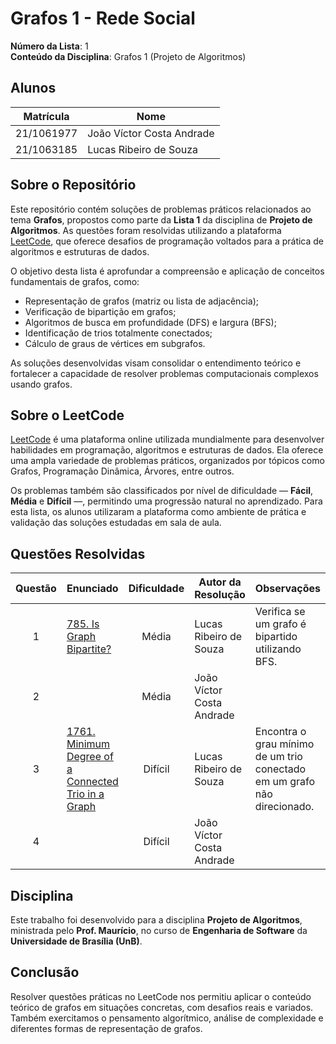 # Grafos 1 - Rede Social

**Número da Lista**: 1  
**Conteúdo da Disciplina**: Grafos 1 (Projeto de Algoritmos)

## Alunos

| Matrícula   | Nome                          |
|-------------|-------------------------------|
| 21/1061977  | João Víctor Costa Andrade     |
| 21/1063185  | Lucas Ribeiro de Souza        |

## Sobre o Repositório

Este repositório contém soluções de problemas práticos relacionados ao tema **Grafos**, propostos como parte da **Lista 1** da disciplina de **Projeto de Algoritmos**. As questões foram resolvidas utilizando a plataforma [LeetCode](https://leetcode.com/), que oferece desafios de programação voltados para a prática de algoritmos e estruturas de dados.

O objetivo desta lista é aprofundar a compreensão e aplicação de conceitos fundamentais de grafos, como:

- Representação de grafos (matriz ou lista de adjacência);
- Verificação de bipartição em grafos;
- Algoritmos de busca em profundidade (DFS) e largura (BFS);
- Identificação de trios totalmente conectados;
- Cálculo de graus de vértices em subgrafos.

As soluções desenvolvidas visam consolidar o entendimento teórico e fortalecer a capacidade de resolver problemas computacionais complexos usando grafos.

## Sobre o LeetCode

[LeetCode](https://leetcode.com) é uma plataforma online utilizada mundialmente para desenvolver habilidades em programação, algoritmos e estruturas de dados. Ela oferece uma ampla variedade de problemas práticos, organizados por tópicos como Grafos, Programação Dinâmica, Árvores, entre outros.

Os problemas também são classificados por nível de dificuldade — **Fácil**, **Média** e **Difícil** —, permitindo uma progressão natural no aprendizado. Para esta lista, os alunos utilizaram a plataforma como ambiente de prática e validação das soluções estudadas em sala de aula.

## Questões Resolvidas

| Questão | Enunciado | Dificuldade | Autor da Resolução | Observações |
| :--: | -- | :--: | -- | -- |
| 1 | [785. Is Graph Bipartite?](https://leetcode.com/problems/is-graph-bipartite/) | Média | Lucas Ribeiro de Souza | Verifica se um grafo é bipartido utilizando BFS. |
| 2 | []() | Média | João Víctor Costa Andrade |  |
| 3 | [1761. Minimum Degree of a Connected Trio in a Graph](https://leetcode.com/problems/minimum-degree-of-a-connected-trio-in-a-graph/) | Difícil | Lucas Ribeiro de Souza | Encontra o grau mínimo de um trio conectado em um grafo não direcionado. |
| 4 | []() | Difícil | João Víctor Costa Andrade |  |

## Disciplina

Este trabalho foi desenvolvido para a disciplina **Projeto de Algoritmos**, ministrada pelo **Prof. Maurício**, no curso de **Engenharia de Software** da **Universidade de Brasília (UnB)**.

## Conclusão

Resolver questões práticas no LeetCode nos permitiu aplicar o conteúdo teórico de grafos em situações concretas, com desafios reais e variados. Também exercitamos o pensamento algorítmico, análise de complexidade e diferentes formas de representação de grafos.
